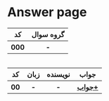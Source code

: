 # Answer page


<div>

<table>
  
  <tr>
    <th>کد</th>
    <th>گروه سوال</th>
  </tr>
  <tr>
    <th>000</th>
    <th> - </th>
  </tr>
<table>



<table>
  <tr>
    <th>کد</th>
    <th>زبان</th>
    <th>نویسنده</th>
    <th>جواب</th>
  </tr>




  <tr>
    <th>00</th>
    <th>-</th>
    <th>-</th>
    <th>
        <a href='https://github.com/amhajii/Algo_Keys/tree/main/001/003/01'>جواب+</a>
    </th>
  </tr>




  <!-- <tr>
    <th>{ID}</th>
    <th>{Language}</th>
    <th>{author}</th>
    <th>
        <a href='https://github.com/amhajii/Algo_Keys/tree/main/{Folder}/{Question}/{AnswerID}'>جواب+</a>
    </th>
  </tr> -->








<table>
</div>